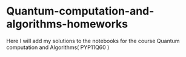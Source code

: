 # Quantum-computation-and-algorithms-homeworks
Here I will add my solutions to the notebooks for the course Quantum computation  and Algorithms( PYP11Q60 )
